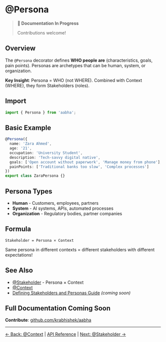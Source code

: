 # @Persona

> **📝 Documentation In Progress**
>
> Contributions welcome!

## Overview

The `@Persona` decorator defines **WHO people are** (characteristics, goals, pain points). Personas are archetypes that can be human, system, or organization.

**Key Insight**: Persona = WHO (not WHERE). Combined with Context (WHERE), they form Stakeholders (roles).

## Import

```typescript
import { Persona } from 'aabha';
```

## Basic Example

```typescript
@Persona({
  name: 'Zara Ahmed',
  age: '21',
  occupation: 'University Student',
  description: 'Tech-savvy digital native',
  goals: ['Open account without paperwork', 'Manage money from phone'],
  painPoints: ['Traditional banks too slow', 'Complex processes']
})
export class ZaraPersona {}
```

## Persona Types

- **Human** - Customers, employees, partners
- **System** - AI systems, APIs, automated processes
- **Organization** - Regulatory bodies, partner companies

## Formula

```
Stakeholder = Persona × Context
```

Same persona in different contexts = different stakeholders with different expectations!

## See Also

- [@Stakeholder](./stakeholder.md) - Persona × Context
- [@Context](./context.md)
- [Defining Stakeholders and Personas Guide](../../guides/defining-stakeholders-and-personas.md) _(coming soon)_

## Full Documentation Coming Soon

**Contribute**: [github.com/krabhishek/aabha](https://github.com/krabhishek/aabha)

---

[← Back: @Context](./context.md) | [API Reference](../README.md) | [Next: @Stakeholder →](./stakeholder.md)
